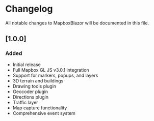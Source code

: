 # Changelog

All notable changes to MapboxBlazor will be documented in this file.

## [1.0.0]

### Added
- Initial release
- Full Mapbox GL JS v3.0.1 integration
- Support for markers, popups, and layers
- 3D terrain and buildings
- Drawing tools plugin
- Geocoder plugin
- Directions plugin
- Traffic layer
- Map capture functionality
- Comprehensive event system

